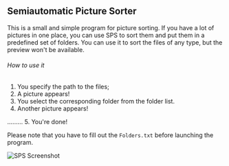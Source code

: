 ## Semiautomatic Picture Sorter

This is a small and simple program for picture sorting.
If you have a lot of pictures in one place, you can use SPS to sort them and put them in a predefined set of folders.
You can use it to sort the files of any type, but the preview won't be available.

###### How to use it
1. You specify the path to the files;
2. A picture appears!
3. You select the corresponding folder from the folder list.
4. Another picture appears!

.........
5. You're done!

Please note that you have to fill out the `Folders.txt` before launching the program.

![SPS Screenshot](https://i.yapx.ru/BH7zy.png)
